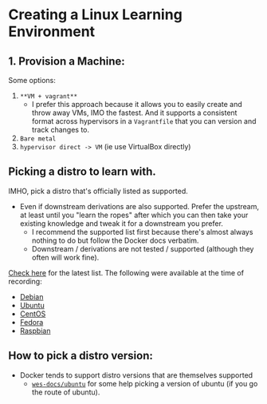 # Creating a Linux Learning Environment

## 1. Provision a Machine:

Some options:

1. `**VM + vagrant**`
   - I prefer this approach because it allows you to easily create and throw away VMs, IMO the fastest. And it supports a consistent format across hypervisors in a `Vagrantfile` that you can version and track changes to.
2. `Bare metal`
3. `hypervisor direct -> VM` (ie use VirtualBox directly)

## Picking a distro to learn with.

IMHO, pick a distro that's officially listed as supported.

- Even if downstream derivations are also supported. Prefer the upstream, at least until you "learn the ropes" after which you can then take your existing knowledge and tweak it for a downstream you prefer.
  - I recommend the supported list first because there's almost always nothing to do but follow the Docker docs verbatim.
  - Downstream / derivations are not tested / supported (although they often will work fine).

[Check here](https://docs.docker.com/engine/install/#server) for the latest list. The following were available at the time of recording:

- [Debian](https://docs.docker.com/engine/install/debian/)
- [Ubuntu](https://docs.docker.com/engine/install/ubuntu/)
- [CentOS](https://docs.docker.com/engine/install/centos/)
- [Fedora](https://docs.docker.com/engine/install/fedora/)
- [Raspbian](https://docs.docker.com/engine/install/debian/)

## How to pick a distro version:

- Docker tends to support distro versions that are themselves supported
  - [`wes-docs/ubuntu`](https://github.com/g0t4/wes-docs/ubuntu) for some help picking a version of ubuntu (if you go the route of ubuntu).
